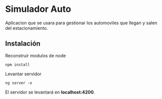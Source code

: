 # Simulador Auto

Aplicacion que se usara para gestionar los automoviles que
llegan y salen del estacionamiento.

## Instalación

Reconstruir modulos de node
```
npm install
```

Levantar servidor
```
ng server -o
```

El servidor se levantará en **localhost:4200**.